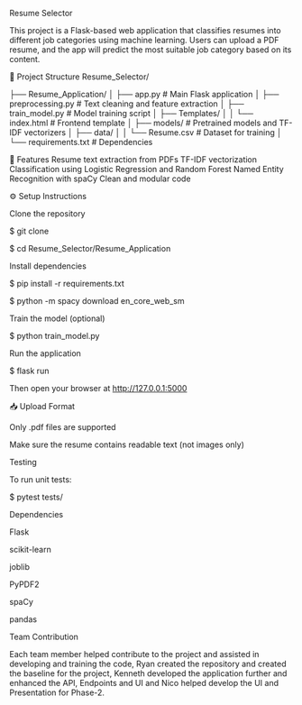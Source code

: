 Resume Selector

This project is a Flask-based web application that classifies resumes into different job categories using machine learning. Users can upload a PDF resume, and the app will predict the most suitable job category based on its content.

📁 Project Structure
Resume_Selector/

├── Resume_Application/
│   ├── app.py                  # Main Flask application
│   ├── preprocessing.py        # Text cleaning and feature extraction
│   ├── train_model.py          # Model training script
│   ├── Templates/
│   │   └── index.html          # Frontend template
│   ├── models/                 # Pretrained models and TF-IDF vectorizers
│   ├── data/
│   │   └── Resume.csv          # Dataset for training
│   └── requirements.txt        # Dependencies

🚀 Features
Resume text extraction from PDFs
TF-IDF vectorization
Classification using Logistic Regression and Random Forest
Named Entity Recognition with spaCy
Clean and modular code

⚙️ Setup Instructions

Clone the repository

$ git clone <repo-url>

$ cd Resume_Selector/Resume_Application

Install dependencies

$ pip install -r requirements.txt

$ python -m spacy download en_core_web_sm

Train the model (optional)

$ python train_model.py

Run the application

$ flask run

Then open your browser at http://127.0.0.1:5000

📥 Upload Format

Only .pdf files are supported

Make sure the resume contains readable text (not images only)

Testing

To run unit tests:

$ pytest tests/

Dependencies

Flask

scikit-learn

joblib

PyPDF2

spaCy

pandas

Team Contribution

Each team member helped contribute to the project and assisted in developing and training the code, Ryan created the repository and created the baseline for the project, Kenneth developed the application further and enhanced the API, Endpoints and UI and Nico helped develop the UI and Presentation for Phase-2.

